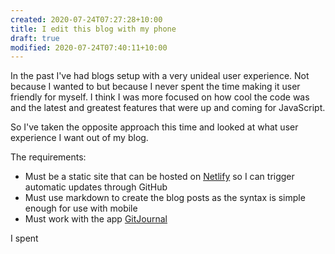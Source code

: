 ```yaml
---
created: 2020-07-24T07:27:28+10:00
title: I edit this blog with my phone
draft: true
modified: 2020-07-24T07:40:11+10:00
---
```


In the past I've had blogs setup with a very unideal user experience. Not because I wanted to but because I never spent the time making it user friendly for myself. I think I was more focused on how cool the code was and the latest and greatest features that were up and coming for JavaScript.

So I've taken the opposite approach this time and looked at what user experience I want out of my blog.

The requirements:
  - Must be a static site that can be hosted on [Netlify](netlify.com) so I can trigger automatic updates through GitHub
  - Must use markdown to create the blog posts as the syntax is simple enough for use with mobile
  - Must work with the app [GitJournal](https://play.google.com/store/apps/details?id=io.gitjournal.gitjournal)

I spent